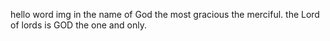 hello word img
in the name of God the most gracious the merciful.
the Lord of lords is GOD the one and only.
